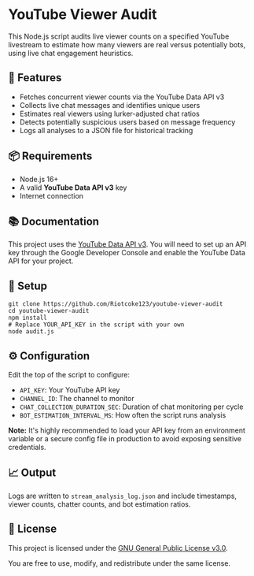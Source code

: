 <!DOCTYPE html>
<html lang="en">
<head>
  <meta charset="UTF-8">
</head>
<body>
  <h1>YouTube Viewer Audit</h1>

  <p>This Node.js script audits live viewer counts on a specified YouTube livestream to estimate how many viewers are real versus potentially bots, using live chat engagement heuristics.</p>

  <h2>🔧 Features</h2>
  <ul>
    <li>Fetches concurrent viewer counts via the YouTube Data API v3</li>
    <li>Collects live chat messages and identifies unique users</li>
    <li>Estimates real viewers using lurker-adjusted chat ratios</li>
    <li>Detects potentially suspicious users based on message frequency</li>
    <li>Logs all analyses to a JSON file for historical tracking</li>
  </ul>

  <h2>📦 Requirements</h2>
  <ul>
    <li>Node.js 16+</li>
    <li>A valid <strong>YouTube Data API v3</strong> key</li>
    <li>Internet connection</li>
  </ul>

  <h2>📚 Documentation</h2>
  <p>This project uses the <a href="https://developers.google.com/youtube/v3" target="_blank" rel="noopener noreferrer">YouTube Data API v3</a>. You will need to set up an API key through the Google Developer Console and enable the YouTube Data API for your project.</p>

  <h2>🚀 Setup</h2>
  <pre><code>git clone https://github.com/Riotcoke123/youtube-viewer-audit
cd youtube-viewer-audit
npm install
# Replace YOUR_API_KEY in the script with your own
node audit.js
</code></pre>

  <h2>⚙️ Configuration</h2>
  <p>Edit the top of the script to configure:</p>
  <ul>
    <li><code>API_KEY</code>: Your YouTube API key</li>
    <li><code>CHANNEL_ID</code>: The channel to monitor</li>
    <li><code>CHAT_COLLECTION_DURATION_SEC</code>: Duration of chat monitoring per cycle</li>
    <li><code>BOT_ESTIMATION_INTERVAL_MS</code>: How often the script runs analysis</li>
  </ul>
  <p><strong>Note:</strong> It's highly recommended to load your API key from an environment variable or a secure config file in production to avoid exposing sensitive credentials.</p>

  <h2>📈 Output</h2>
  <p>Logs are written to <code>stream_analysis_log.json</code> and include timestamps, viewer counts, chatter counts, and bot estimation ratios.</p>

  <h2>🔐 License</h2>
  <p>This project is licensed under the <a href="https://www.gnu.org/licenses/gpl-3.0.en.html" target="_blank">GNU General Public License v3.0</a>.</p>
  <p>You are free to use, modify, and redistribute under the same license.</p>
</body>
</html>
